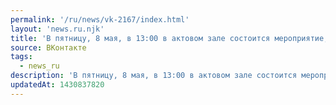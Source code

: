 ```yaml
---
permalink: '/ru/news/vk-2167/index.html'
layout: 'news.ru.njk'
title: 'В пятницу, 8 мая, в 13:00 в актовом зале состоится мероприятие, посвященное Дню физического фак…'
source: ВКонтакте
tags:
  - news_ru
description: 'В пятницу, 8 мая, в 13:00 в актовом зале состоится мероприятие, посвященное Дню физического фак…'
updatedAt: 1430837820
---
```

